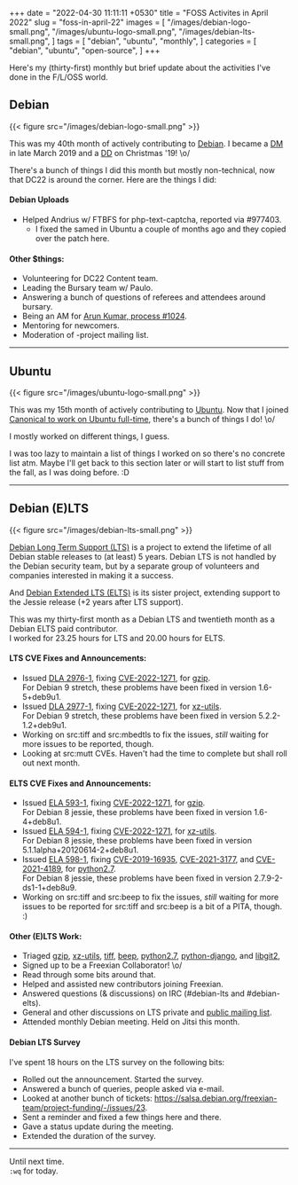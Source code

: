 +++
date = "2022-04-30 11:11:11 +0530"
title = "FOSS Activites in April 2022"
slug = "foss-in-april-22"
images = [
    "/images/debian-logo-small.png",
    "/images/ubuntu-logo-small.png",
    "/images/debian-lts-small.png",
]
tags = [
    "debian",
    "ubuntu",
    "monthly",
]
categories = [
    "debian",
    "ubuntu",
    "open-source",
]
+++

Here's my (thirty-first) monthly but brief update about the activities I've done in the F/L/OSS world.

## Debian
{{< figure src="/images/debian-logo-small.png" >}}

This was my 40th month of actively contributing to [Debian](https://www.debian.org/).
I became a [DM](https://wiki.debian.org/DebianMaintainer) in late March 2019 and a [DD](https://wiki.debian.org/DebianDeveloper) on Christmas '19! \o/

There's a bunch of things I did this month but mostly non-technical, now that DC22 is around the corner. Here are the things I did:

#### Debian Uploads

- Helped Andrius w/ FTBFS for php-text-captcha, reported via #977403.
  - I fixed the samed in Ubuntu a couple of months ago and they copied over the patch here.

#### Other $things:

- Volunteering for DC22 Content team.
- Leading the Bursary team w/ Paulo.
- Answering a bunch of questions of referees and attendees around bursary.
- Being an AM for [Arun Kumar, process #1024](https://nm.debian.org/process/1024/).
- Mentoring for newcomers.
- Moderation of -project mailing list.

---

## Ubuntu
{{< figure src="/images/ubuntu-logo-small.png" >}}

This was my 15th month of actively contributing to [Ubuntu](https://ubuntu.com/about).
Now that I joined [Canonical to work on Ubuntu full-time](https://utkarsh2102.com/posts/hello-canonical/), there's a bunch of things I do! \o/

I mostly worked on different things, I guess.

I was too lazy to maintain a list of things I worked on so there's
no concrete list atm. Maybe I'll get back to this section later or
will start to list stuff from the fall, as I was doing before. :D

---

## Debian (E)LTS
{{< figure src="/images/debian-lts-small.png" >}}

[Debian Long Term Support (LTS)](https://www.freexian.com/en/services/debian-lts.html) is a project to extend the lifetime of all Debian stable releases to (at least) 5 years. Debian LTS is not handled by the Debian security team, but by a separate group of volunteers and companies interested in making it a success.  

And [Debian Extended LTS (ELTS)](https://deb.freexian.com/extended-lts) is its sister project, extending support to the Jessie release (+2 years after LTS support).

This was my thirty-first month as a Debian LTS and twentieth month as a Debian ELTS paid contributor.  
I worked for 23.25 hours for LTS and 20.00 hours for ELTS.

#### LTS CVE Fixes and Announcements:

- Issued [DLA 2976-1](https://lists.debian.org/debian-lts-announce/2022/04/msg00007.html), fixing [CVE-2022-1271](https://security-tracker.debian.org/tracker/CVE-2022-1271), for [gzip](https://tracker.debian.org/pkg/gzip).  
  For Debian 9 stretch, these problems have been fixed in version 1.6-5+deb9u1.
- Issued [DLA 2977-1](https://lists.debian.org/debian-lts-announce/2022/04/msg00008.html), fixing [CVE-2022-1271](https://security-tracker.debian.org/tracker/CVE-2022-1271), for [xz-utils](https://tracker.debian.org/pkg/xz-utils).  
  For Debian 9 stretch, these problems have been fixed in version 5.2.2-1.2+deb9u1.
- Working on src:tiff and src:mbedtls to fix the issues, _still_ waiting for more issues to be reported, though.
- Looking at src:mutt CVEs. Haven't had the time to complete but shall roll out next month.

#### ELTS CVE Fixes and Announcements:

- Issued [ELA 593-1](https://deb.freexian.com/extended-lts/updates/ela-593-1-gzip/), fixing [CVE-2022-1271](https://security-tracker.debian.org/tracker/CVE-2022-1271), for [gzip](https://tracker.debian.org/pkg/gzip).  
  For Debian 8 jessie, these problems have been fixed in version 1.6-4+deb8u1.
- Issued [ELA 594-1](https://deb.freexian.com/extended-lts/updates/ela-594-1-xz-utils/), fixing [CVE-2022-1271](https://security-tracker.debian.org/tracker/CVE-2022-1271), for [xz-utils](https://tracker.debian.org/pkg/xz-utils).  
  For Debian 8 jessie, these problems have been fixed in version 5.1.1alpha+20120614-2+deb8u1.
- Issued [ELA 598-1](https://deb.freexian.com/extended-lts/updates/ela-598-1-python2.7/), fixing [CVE-2019-16935](https://security-tracker.debian.org/tracker/CVE-2019-16935), [CVE-2021-3177](https://security-tracker.debian.org/tracker/CVE-2021-3177), and [CVE-2021-4189](https://security-tracker.debian.org/tracker/CVE-2021-4189), for [python2.7](https://tracker.debian.org/pkg/python2.7).  
  For Debian 8 jessie, these problems have been fixed in version 2.7.9-2-ds1-1+deb8u9.
- Working on src:tiff and src:beep to fix the issues, _still_ waiting for more issues to be reported for src:tiff and src:beep is a bit of a PITA, though. :)

#### Other (E)LTS Work:

- Triaged [gzip](https://tracker.debian.org/pkg/gzip),
[xz-utils](https://tracker.debian.org/pkg/xz-utils),
[tiff](https://tracker.debian.org/pkg/tiff),
[beep](https://tracker.debian.org/pkg/beep),
[python2.7](https://tracker.debian.org/pkg/python2.7),
[python-django](https://tracker.debian.org/pkg/python-django), and
[libgit2](https://tracker.debian.org/pkg/libgit2),
- Signed up to be a Freexian Collaborator! \o/
- Read through some bits around that.
- Helped and assisted new contributors joining Freexian.
- Answered questions (& discussions) on IRC (#debian-lts and #debian-elts).
- General and other discussions on LTS private and [public mailing list](https://lists.debian.org/debian-lts/2022/04/threads.html).
- Attended monthly Debian meeting. Held on Jitsi this month.

#### Debian LTS Survey

I've spent 18 hours on the LTS survey on the following bits:  
- Rolled out the announcement. Started the survey.
- Answered a bunch of queries, people asked via e-mail.
- Looked at another bunch of tickets: https://salsa.debian.org/freexian-team/project-funding/-/issues/23.
- Sent a reminder and fixed a few things here and there.
- Gave a status update during the meeting.
- Extended the duration of the survey.

---

Until next time.  
`:wq` for today.
